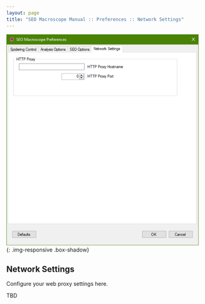 ```yaml
---
layout: page
title: "SEO Macroscope Manual :: Preferences :: Network Settings"
---
```


![SEO Macroscope spidering control preferences](../../images/preferences-network-settings.png){: .img-responsive .box-shadow}

## Network Settings

Configure your web proxy settings here.

TBD

